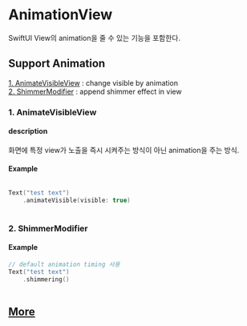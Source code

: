 # AnimationView

SwiftUI View의 animation을 줄 수 있는 기능을 포함한다.

## Support Animation 

[1. AnimateVisibleView](#1-animatevisibleview) : change visible by animation \
[2. ShimmerModifier](#2-shimmermodifier) : append shimmer effect in view   

### 1. AnimateVisibleView

#### description
화면에 특정 view가 노출을 즉시 시켜주는 방식이 아닌 animation을 주는 방식.

#### Example
``` Swift

Text("test text")
    .animateVisible(visible: true)
    
```

### 2. ShimmerModifier


#### Example

``` Swift
// default animation timing 사용 
Text("test text")
    .shimmering()
        
```


## [More](../Documentation/AnimationView/Home.md)
